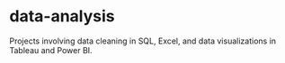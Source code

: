 # data-analysis
Projects involving data cleaning in SQL, Excel, and data visualizations in Tableau and Power BI.
